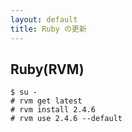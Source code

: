 ```yaml
---
layout: default
title: Ruby の更新
---
```


## Ruby(RVM)

~~~
$ su -
# rvm get latest
# rvm install 2.4.6
# rvm use 2.4.6 --default
~~~

